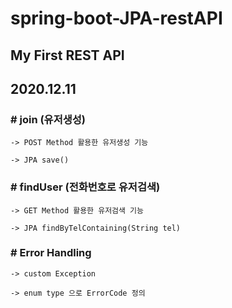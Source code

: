 # spring-boot-JPA-restAPI
## My First REST API
## 2020.12.11


### # join (유저생성)
    -> POST Method 활용한 유저생성 기능
  
    -> JPA save()
  
### # findUser (전화번호로 유저검색)
    -> GET Method 활용한 유저검색 기능
  
    -> JPA findByTelContaining(String tel)
  
### # Error Handling
    -> custom Exception
  
    -> enum type 으로 ErrorCode 정의
